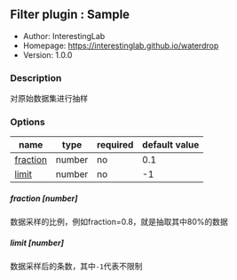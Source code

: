 ## Filter plugin : Sample

* Author: InterestingLab
* Homepage: https://interestinglab.github.io/waterdrop
* Version: 1.0.0

### Description

对原始数据集进行抽样

### Options

| name | type | required | default value |
| --- | --- | --- | --- |
| [fraction](#fraction-number) | number | no | 0.1 |
| [limit](#limit-number) | number | no | -1 |

##### fraction [number]

数据采样的比例，例如fraction=0.8，就是抽取其中80%的数据

##### limit [number]

数据采样后的条数，其中`-1`代表不限制
